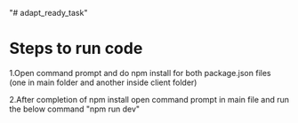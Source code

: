 "# adapt_ready_task"

# Steps to run code

1.Open command prompt and do npm install for both package.json files (one in main folder and another inside client folder)

2.After completion of npm install open command prompt in main file and run the below command
"npm run dev"
